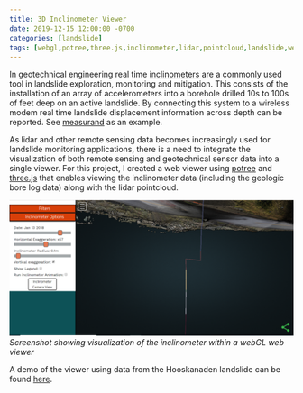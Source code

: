 ```yaml
---
title: 3D Inclinometer Viewer
date: 2019-12-15 12:00:00 -0700
categories: [landslide]
tags: [webgl,potree,three.js,inclinometer,lidar,pointcloud,landslide,web,visualization]     # TAG names should always be lowercase
---
```


In geotechnical engineering real time <a href="https://en.wikipedia.org/wiki/Inclinometer" target="_blank">inclinometers</a> are a commonly used tool in landslide exploration, monitoring and mitigation. This consists of the installation of an array of accelerometers into a borehole drilled 10s to 100s of feet deep on an active landslide. By connecting this system to a wireless modem real time landslide displacement information across depth can be reported. See <a href="https://measurand.com/" target="_blank">measurand</a> as an example.

As lidar and other remote sensing data becomes increasingly used for landslide monitoring applications, there is a need to integrate the visualization of both remote sensing and geotechnical sensor data into a single viewer. For this project, I created a web viewer using <a href="https://github.com/potree/potree" target="_blank">potree</a> and <a href="https://threejs.org/" target="_blank">three.js</a> that enables viewing the inclinometer data (including the geologic bore log data) along with the lidar pointcloud.

![incinometer potree](/assets/incinometer_viewer/potree_inclinometer.png)
_Screenshot showing visualization of the inclinometer within a webGL web viewer_


A demo of the viewer using data from the Hooskanaden landslide can be found <a href="https://research.engr.oregonstate.edu/geomatics/projects/oregon-coast/spr807/hooskanaden/inclinometer-view.html" target="_blank">here</a>.
